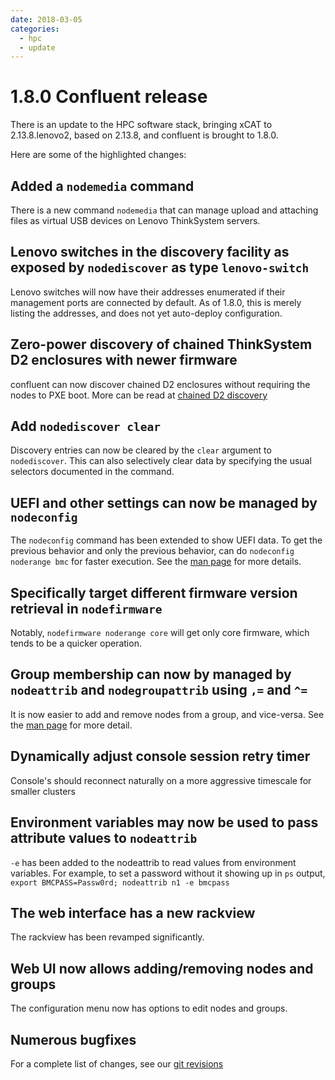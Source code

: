 ```yaml
---
date: 2018-03-05
categories:
  - hpc
  - update
---
```


# 1.8.0 Confluent release

There is an update to the HPC software stack, bringing xCAT to 2.13.8.lenovo2, based on 2.13.8,
and confluent is brought to 1.8.0.
<!-- more -->

Here are some of the highlighted changes:

## Added a `nodemedia` command

There is a new command `nodemedia` that can manage upload and attaching files as virtual USB devices on Lenovo ThinkSystem servers.

## Lenovo switches in the discovery facility as exposed by `nodediscover` as type `lenovo-switch`

Lenovo switches will now have their addresses enumerated if their management ports are connected by default.  As of 1.8.0,
this is merely listing the addresses, and does not yet auto-deploy configuration.

## Zero-power discovery of chained ThinkSystem D2 enclosures with newer firmware

confluent can now discover chained D2 enclosures without requiring the nodes to PXE boot.  More can be read at [chained D2 discovery]({{site.baseurl}}/documentation/chainedsmmdiscovery.html "Chained D2 Discovery")

## Add `nodediscover clear`

Discovery entries can now be cleared by the `clear` argument to `nodediscover`.  This can also selectively clear data by specifying the usual selectors documented in the command.

## UEFI and other settings can now be managed by `nodeconfig`

The `nodeconfig` command has been extended to show UEFI data.  To get the previous behavior and only the previous behavior, can do `nodeconfig noderange bmc` for faster execution.  See the [man page]({{site.baseurl}}//documentation/man/nodeconfig.html "nodeconfig man page") for more details.


## Specifically target different firmware version retrieval in `nodefirmware`

Notably, `nodefirmware noderange core` will get only core firmware, which tends to be a quicker operation.

## Group membership can now by managed by `nodeattrib` and `nodegroupattrib` using `,=` and `^=` 

It is now easier to add and remove nodes from a group, and vice-versa.  See the [man page]({{site.baseurl}}/documentation/man/nodeattrib.html "nodeattrib man page") for more detail.


## Dynamically adjust console session retry timer

Console's should reconnect naturally on a more aggressive timescale for smaller clusters

## Environment variables may now be used to pass attribute values to `nodeattrib`

`-e` has been added to the nodeattrib to read values from environment variables.  For example, to set a password without it showing up in `ps` output, `export BMCPASS=Passw0rd; nodeattrib n1 -e bmcpass`

## The web interface has a new rackview

The rackview has been revamped significantly.

## Web UI now allows adding/removing nodes and groups

The configuration menu now has options to edit nodes and groups.

## Numerous bugfixes

For a complete list of changes, see our [git revisions](https://github.com/xcat2/confluent/compare/1.7.2...1.8.0 "Changes from 1.7.2 to 1.8.0")

